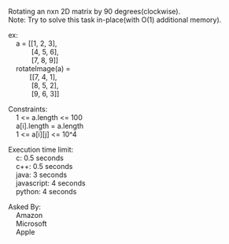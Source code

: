 Rotating an nxn 2D matrix by 90 degrees(clockwise).<br />
Note: Try to solve this task in-place(with O(1) additional memory).<br />

ex:<br />
	&nbsp;&nbsp;&nbsp;&nbsp;a = [[1, 2, 3],<br />
	&nbsp;&nbsp;&nbsp;&nbsp;&nbsp;&nbsp;&nbsp;&nbsp;&nbsp;&nbsp;&nbsp;&nbsp;[4, 5, 6],<br />
	&nbsp;&nbsp;&nbsp;&nbsp;&nbsp;&nbsp;&nbsp;&nbsp;&nbsp;&nbsp;&nbsp;&nbsp;[7, 8, 9]]<br />
	&nbsp;&nbsp;&nbsp;&nbsp;rotateImage(a) =<br />
	&nbsp;&nbsp;&nbsp;&nbsp;&nbsp;&nbsp;&nbsp;&nbsp;&nbsp;&nbsp;&nbsp;[[7, 4, 1],<br />
	&nbsp;&nbsp;&nbsp;&nbsp;&nbsp;&nbsp;&nbsp;&nbsp;&nbsp;&nbsp;&nbsp;&nbsp;[8, 5, 2],<br />
	&nbsp;&nbsp;&nbsp;&nbsp;&nbsp;&nbsp;&nbsp;&nbsp;&nbsp;&nbsp;&nbsp;&nbsp;[9, 6, 3]]<br />

Constraints:<br />
	&nbsp;&nbsp;&nbsp;&nbsp;1 <= a.length <= 100<br />
	&nbsp;&nbsp;&nbsp;&nbsp;a[i].length = a.length<br />
	&nbsp;&nbsp;&nbsp;&nbsp;1 <= a[i][j] <= 10^4<br />

Execution time limit:<br />
	&nbsp;&nbsp;&nbsp;&nbsp;c: 0.5 seconds<br />
	&nbsp;&nbsp;&nbsp;&nbsp;c++: 0.5 seconds<br />
	&nbsp;&nbsp;&nbsp;&nbsp;java: 3 seconds<br />
	&nbsp;&nbsp;&nbsp;&nbsp;javascript: 4 seconds<br />
	&nbsp;&nbsp;&nbsp;&nbsp;python: 4 seconds<br />

Asked By:<br />
	&nbsp;&nbsp;&nbsp;&nbsp;Amazon<br />
	&nbsp;&nbsp;&nbsp;&nbsp;Microsoft<br />
	&nbsp;&nbsp;&nbsp;&nbsp;Apple<br />

